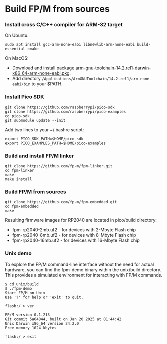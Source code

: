 # Build FP/M from sources

### Install cross C/C++ compiler for ARM-32 target

On Ubuntu:

    sudo apt install gcc-arm-none-eabi libnewlib-arm-none-eabi build-essential cmake

On MacOS:

  * Download and install package [arm-gnu-toolchain-14.2.rel1-darwin-x86_64-arm-none-eabi.pkg](https://developer.arm.com/-/media/Files/downloads/gnu/14.2.rel1/binrel/arm-gnu-toolchain-14.2.rel1-darwin-x86_64-arm-none-eabi.pkg).
  * Add directory `/Applications/ArmGNUToolchain/14.2.rel1/arm-none-eabi/bin` to your $PATH.

### Install Pico SDK

    git clone https://github.com/raspberrypi/pico-sdk
    git clone https://github.com/raspberrypi/pico-examples
    cd pico-sdk
    git submodule update --init

Add two lines to your ~/.bashrc script:

    export PICO_SDK_PATH=$HOME/pico-sdk
    export PICO_EXAMPLES_PATH=$HOME/pico-examples

### Build and install FP/M linker

    git clone https://github.com/fp-m/fpm-linker.git
    cd fpm-linker
    make
    make install

### Build FP/M from sources

    git clone https://github.com/fp-m/fpm-embedded.git
    cd fpm-embedded
    make

Resulting firmware images for RP2040 are located in pico/build directory:

  * fpm-rp2040-2mb.uf2 - for devices with 2-Mbyte Flash chip
  * fpm-rp2040-8mb.uf2 - for devices with 8-Mbyte Flash chip
  * fpm-rp2040-16mb.uf2 - for devices with 16-Mbyte Flash chip

### Unix demo

To explore the FP/M command-line interface without the need for actual hardware,
you can find the fpm-demo binary within the unix/build directory.
This provides a simulated environment for interacting with FP/M commands.

```
$ cd unix/build
$ ./fpm-demo
Start FP/M on Unix
Use '?' for help or 'exit' to quit.

flash:/ > ver

FP/M version 0.1.213
Git commit 5a64844, built on Jan 20 2025 at 01:44:42
Unix Darwin x86_64 version 24.2.0
Free memory 1024 kbytes

flash:/ > exit
```
